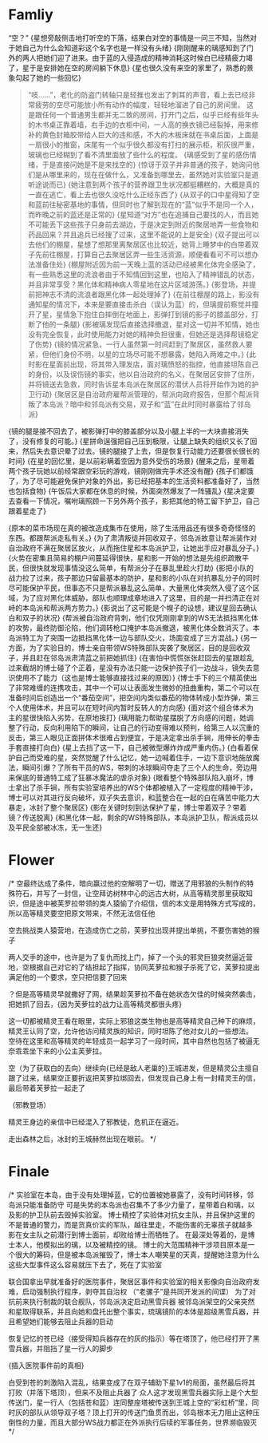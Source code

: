 
# Famliy

“空？”
{星想旁敲侧击地打听空的下落，结果白对空的事情是一问三不知，当然对于她自己为什么会知道彩这个名字也是一样没有头绪}
{刚刚醒来的璃感知到了门外的两人把她们迎了进来。由于蓝的入侵造成的精神消耗这时候白已经精疲力竭了，星于是安排她在空的房间躺下休息}
{星也很久没有来空的家里了，熟悉的景象勾起了她的一些回忆}
> “吱……”，老化的防盗门转轴只是轻推也发出了刺耳的声音，看上去已经非常疲劳的空尽可能放小所有动作的幅度，轻轻地溜进了自己的房间里。 这是跟任何一个普通男生都并无二致的房间，打开门之后，似乎已经有些年头的木书桌正靠着墙，右手边的衣柜中间，一人高的换衣镜已经裂掉，用来修补的黄色封箱胶带给人巨大的违和感，不大的木板床就在书桌后面，上面是一扇很小的推窗，床尾有一个似乎很久都没有打扫的展示柜，积灰很严重，玻璃也已经糊到了看不清里面放了些什么的程度。
{璃感受到了星的感伤情绪，于是直接问她是不是来找空的}
{惊讶于双子并非普通的孩子，她询问他们是从哪里来的，现在在做什么，又准备到哪里去，虽然她对实验室只是道听途说而已}
{她注意到两个孩子的营养跟卫生状况都挺糟糕的，大概是真的一直在逃亡，看上去也很久没吃什么正经东西了}
{从双子的口中星得知了空和蓝前往秘密基地的事情，但同时也了解到现在的“蓝”似乎不是同一个人，而昨晚之前的蓝还是正常的}
{星知道“对方”也在追捕自己要找的人，而且她不可能丢下这些孩子只身前去湖边，于是决定到附近的聚居地弄一些食物和药品回来？并且追兵已经搜了过来，这里不能说的上是安全}
{双子提出可以去他们的棚屋，星想了想那里离聚居区也比较近，她背上睡梦中的白带着双子先前往棚屋，打算自己去聚居区弄一些生活资源，顺便看看可不可以想办法准备住处}
{棚屋附近因为前一天晚上蓝的活动已经被黑化体完全感染了，有一些熟悉这里的流浪者由于不知情回到这里，也陷入了精神错乱的状态，并且非常享受？黑化体和精神病人零星地在这片区域游荡。}
{影登场，并提前把神志不清的流浪者跟黑化体一起处理掉了}
{在前往棚屋的路上，影没有通知星的情况下，本来是要直接击杀白（误认为蓝）的，但璃提前察觉并撞开了星，星情急下抱住白摔倒在地面上，影弹打到镜的影子的膝盖部分，打断了他的一条腿}
{影被璃发现后直接选择撤退，星对这一切并不知情，她也没有完全恢复，此时使用能力对她的精神负担很重，但她还是选择帮镜稳定了伤势}
{镜的情况紧急，一行人虽然第一时间赶到了聚居区，虽然救人要紧，但他们身份不明，以星的立场尽可能不想暴露，她陷入两难之中。}
{此时影在星面前出现，将其带入理发店，面对璃愤怒的指控，他直接坦陈自己的身份，以及误伤镜的事实，他以自治政府的名义，在聚居区安排了住所，并将镜送去急救，同时告诉星本岛派在聚居区的潜伏人员将开始作为她的护卫行动}
{聚居区是自治政府雇帮派管理的，帮派向政府报告，但那个帮派背叛了本岛派？暗中和邻岛派有交易，双子和“蓝”在此时同时暴露给了邻岛派}

{镜的腿是接不回去了，被影弹打中的膝盖部分以及小腿上半的一大块直接消失了，没有修复的可能。}
{星拼命逞强把自己压到极限，让腿上缺失的组织又长了回来，然后失去意识晕了过去。镜的腿接了上去，但是恢复行动能力还要很长很长的时间}
{在星的回忆里，是以前彩瞒着空因为意外受伤的场景}
{醒来之后，星带着两个孩子玩她以前经常跟空彩玩的游戏，镜刚刚做完手术还没有醒}
{孩子们都饿了，为了尽可能避免保护对象的外出，影已经把基本的生活资料都准备好了，当然也包括食物}
{午饭后大家都在休息的时候，外面突然爆发了一阵骚乱}
{星决定要去查看一下情况，嘱咐璃照顾一下另外两个孩子，影把其他的特工留下护卫，自己跟着星走了}

{原本的菜市场现在真的被改造成集市在使用，除了生活用品还有很多奇奇怪怪的东西。都跟帮派走私有关。}
{为了肃清叛徒并回收双子，邻岛派故意让帮派装作对自治政府不满在聚居区放火，从而拖住星和本岛派护卫，让她出手应对暴乱分子。}
{火势在密集且简易的棚户间蔓延得很快，星和影一开始的想法是先组织疏散平民，但很快就发现事情没这么简单，有帮派分子在暴乱里趁火打劫}
{影把小队的战力拉了过来，孩子那边只留最基本的防护，星和影的小队在对抗暴乱分子的同时尽可能保护平民，但事态不只是帮派暴乱这么简单，大量黑化体突然入侵了这个区域，为了应对黑化体威胁，部队也顺理成章地进入了这里，目的是一并扫清正在对峙的本岛派和帮派两方势力。}
{影说出了这可能是个幌子的设想，建议星回去确认白和双子的状况}
{帮派被自治政府背刺，他们仅凭刚刚拿到的WS无法抵挡黑化体的攻势，最终防御沦陷，他们调转枪口掩护本岛派撤退，被黑化体全数消灭了。本岛派特工为了突围一边抵挡黑化体一边与部队交火，场面变成了三方混战。}
{另一方面，为了实验目的，博士亲自带领WS特殊部队突袭了聚居区，目的是回收双子，并且赶在邻岛派肃清蓝之前把她抓住}
{在害怕中慌慌张张赶回去的星跟趁乱过来截胡的博士碰了个正着，星没有办法只能一边保护孩子们一边战斗，镜失去意识使用不了能力（这也是博士能够直接找过来的原因）}
{博士手下的三个精英使出了非常难缠的连携攻击，其中一个可以让表面发生微妙的扭曲重构，第二个可以在准备时间后创造出一个“番茄空间”，把空间内类似番茄的物体转成小型炸弹，第三个人使用体术，并且可以在短时间内暂时反转人的方向感}
{面对这个组合体术为主的星很快陷入劣势，在原地挨打}
{璃用能力帮助星摆脱了方向感的问题，她调整了行动，反向利用陷下的瞬间，让自己的行动变得难以预判，给第三人以沉重的反击，第三人眼见正面拼体术很难占到便宜，于是决定拿出杀手锏，用伸长的拳击手套直接打向白}
{星上去挡了这一下，自己被微型爆炸炸成严重内伤。}
{白看着保护自己而受难的星，突然觉醒了什么记忆，她一边喊着住手，一边下意识地施放魔法，瞬间引爆？了所有干员的WS，带刺的冰球瞬间夺走了三个人的生命，旁边用来保底的普通特工成了狂暴冰魔法的虐杀对象}
{眼看整个特殊部队陷入崩坏，博士拿出了杀手锏，所有实验室培养出的WS个体都被植入了一定程度的精神干涉，博士可以对其进行反向破坏，双子失去意识，和蓝整合在一起的白在痛苦中能力大暴走，冰封了整个聚居区}
{影在关键时刻到达保护了星，博士带着双子？带着镜？传送脱离}
{和黑化体一起，剩余的WS特殊部队，本岛派护卫队，帮派成员以及平民全部被冰冻，无一生还}

# Flower

/*
空最终达成了条件，暗向赢过他的空解明了一切，赠送了用邪狼的头制作的特殊符石，并写了一封信，让空拜访树林中心的远古大树，从高等精灵那里获取知识，但是途中被芙罗拉带领的类人猿偷了介绍信，信的本文是用特殊方式写成的，所以高等精灵要空把原文带来，不然无法信任他

空去挑战类人猿营地，在造成伤亡之前，芙萝拉出现并提出单挑，不要伤害她的猴子

两人交手的途中，也许是为了复仇而找上门，掉了一个头的邪灵巨狼突然逼近营地，空根据自己对它的了结担起了指挥，协同芙萝拉和猴子杀死了它，芙萝拉提出满足他的一个要求，空只把信要了回来

？但是高等精灵早就撒好了网，结果趁芙萝拉不备在她状态欠佳的时候突然袭击，把她抓了回去，{因为芙萝拉的战力让高等精灵都很头疼}

这一切都被精灵王看在眼里，实际上邪狼这类生物也是高等精灵自己种下的麻烦，精灵王认同了空，允许他访问精灵族的知识，同时坦陈了他对女儿的一些想法。
空待在这里和高等精灵的年轻成员一起学习了一段时间，其中自然也包括了被逼无奈乖乖坐下来的小公主芙萝拉。

空（为了获取白的去向）继续向{已经是敌人老巢的}王城进发，但是精灵公主擅自跟了过来，结果空正要折返把芙萝拉绑回去，但发现自己身上有一封精灵王的信，最后带着芙萝拉一起走了

（邪教登场）

精灵王身边的亲信中已经混入了邪教徒，危机正在逼近。

走出森林之后，冰封的王城赫然出现在眼前。
*/

# Finale

/*
实验室在本岛，由于没有处理掉蓝，它的位置被她暴露了，没有时间转移，邻岛派只能准备防守
可是失势的本岛派也召集不了多少力量了，星带着白和璃，以及影的护卫队前去毁掉实验室。
博士精控了实验体对抗女主队，并且保护这里的不是普通的警力，而是货真价实的军队，越往里走，不能伤害的无辜孩子就越多
影在女主队之前潜行到博士面前，却败给博士而牺牲了。
在最深处等着的，是博士本人，他模拟出的璃，以及被精控的镜。
博士的大范围精神干涉项目原本是一个很大的筹码，但是被本岛派摧毁了，博士本人嘲笑星的天真，提醒她注意为什么这些大型事件这么容易就压下去了，死在了实验室

联合国拿出早就准备好的医院事件，聚居区事件和实验室的相关影像向自治政府发难，启动强制执行程序，剥夺其自治权
（“老骡子”是共同开发派的间谍）
为了对抗前来执行制裁的联合舰队，邻岛派决定启动黑雪兵器
被邻岛派架空的父亲突然和星取得联系，并且向她和盘托出整个事实，琉璃镜阶的本体是超级黑雪兵器，并且希望她们能够去阻止兵器的启动

恢复记忆的苍已经（接受得知兵器存在的灰的指示）等在塔顶了，他已经打开了黑雪兵器，并阻挡了星一行人的脚步

{插入医院事件前的真相}

白受到苍的刺激陷入混乱，结果变成了在双子辅助下星1v1的局面，虽然最后将其打败（并落下塔顶），但来不及阻止兵器了
众人这才发现黑雪兵器实际上是个大型传送门，星一行人（包括苍和蓝）连同整座塔被传送到王城上空的“彩虹桥”里，同时灰的部队从领导双子塔？顶上打开的传送门鱼贯而出，邻岛根本无力阻止这种压倒性的力量，而且大部分WS战力都正在外派执行后续的军事任务，世界濒临毁灭
*/
